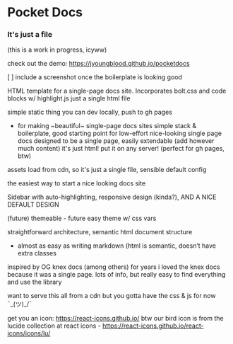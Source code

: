 # Pocket Docs
### It's just a file

(this is a work in progress, icyww)

check out the demo: https://jyoungblood.github.io/pocketdocs


[ ] include a screenshot once the boilerplate is looking good

HTML template for a single-page docs site. Incorporates bolt.css and code blocks w/ highlight.js
  just a single html file


simple static thing you can dev locally, push to gh pages
* for making ~beautiful~ single-page docs sites
simple stack & boilerplate, good starting point for low-effort nice-looking single page docs
designed to be a single page, easily extendable (add however much content) it's just html! put it on any server! (perfect for gh pages, btw)

assets load from cdn, so it's just a single file, sensible default config


the easiest way to start a nice looking docs site

Sidebar with auto-highlighting, responsive design (kinda?), AND A NICE DEFAULT DESIGN

(future) themeable - future easy theme w/ css vars

straightforward architecture, semantic html document structure
  - almost as easy as writing markdown (html is semantic, doesn’t have extra classes

inspired by OG knex docs (among others)
  for years i loved the knex docs because it was a single page. lots of info, but really easy to find everything and use the library


want to serve this all from a cdn but you gotta have the css & js for now ¯\_(ツ)_/¯



get you an icon: https://react-icons.github.io/
btw our bird icon is from the lucide collection at react icons - https://react-icons.github.io/react-icons/icons/lu/